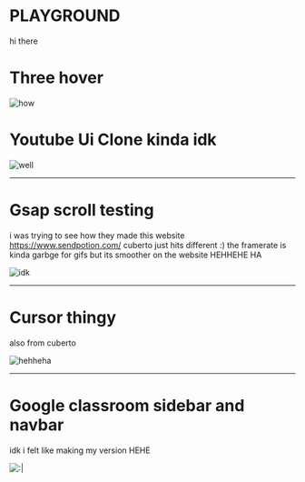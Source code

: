 # PLAYGROUND
hi there

# Three hover
![how](assets-for-read-me/chrome_y3SMt4Sox3.gif)

# Youtube Ui Clone kinda idk
![well](assets-for-read-me/yt-clone.gif)

---

# Gsap scroll testing
i was trying to see how they made this website https://www.sendpotion.com/ 
cuberto just hits different :)
the framerate is kinda garbge for gifs but its smoother on the website HEHHEHE HA

![idk](https://i.imgur.com/5zdpmBP.gif)

---

# Cursor thingy
also from cuberto 

![hehheha](https://i.imgur.com/WVa2Jhq.gif)

---

# Google classroom sidebar and navbar
idk i felt like making my version HEHE

![:|](https://i.imgur.com/FeWTrpP.gif)
